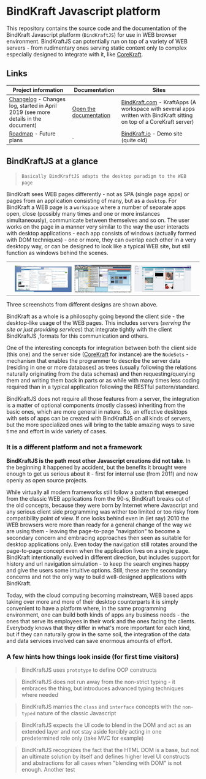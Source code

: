 # BindKraft Javascript platform

This repository contains the source code and the documentation of the BindKraft Javascript platform (`BindKraftJS`) for use in WEB browser environment. BindKraftJS can potentially run on top of a variety of WEB servers - from rudimentary ones serving static content only to complex especially designed to integrate with it, like [CoreKraft](https://github.com/Cleancodefactory/CoreKraft).

## Links

Project information | Documentation | Sites
--- | --- | ---
[Changelog](Documentation/CHANGELOG.md) - Changes log, started in April 2019 (see more details in the document) | [Open the documentation](Documentation/start.md) | [BindKraft.com](http://bindkraft.com) - KraftApps (A workspace with several apps written with BindKraft sitting on top of a CoreKraft server)
[Roadmap](Documentation/ROADMAP.md) - Future plans| . | [BindKraft.io](http://bindkraft.io) - Demo site (quite old)

## BindKraftJS at a glance

> `Basically BindKraftJS adapts the desktop paradigm to the WEB page`

BindKraft sees WEB pages differently - not as SPA (single page apps) or pages from an application consisting of many, but as a `desktop`. For BindKraft a WEB page is a `workspace` where a number of separate apps open, close (possibly many times and one or more instances simultaneously), communicate between themselves and so on. The user works on the page in a manner very similar to the way the user interacts with desktop applications - each app consists of windows (actually formed with DOM techniques) - one or more, they can overlap each other in a very desktopy way, or can be designed to look like a typical WEB site, but still function as windows behind the scenes. 

<div style="border-top: 2px solid #C0C0C0; border-bottom: 2px solid #C0C0C0;text-align: center; padding: 5px;">
<img src="Documentation/res/bkworkspace-1.png" style="display: inline-block;vertical-align: middle;width:30%; margin:2px;"/>
<img src="Documentation/res/bkworkspace-2.png" style="display: inline-block;vertical-align: middle;width:30%; margin:2px;"/>
<img src="Documentation/res/bkworkspace-3.png" style="vertical-align: middle;width:30%; margin:2px;"/>
<div style="clear:both;"></div>
</div>

Three screenshots from different designs are shown above.

BindKraft as a whole is a philosophy going beyond the client side - the desktop-like usage of the WEB pages. This includes servers (_serving the site or just providing services_) that integrate tightly with the client BindKraftJS ,formats for this communication and others.

One of the interesting concepts for integration between both the client side (this one) and the server side ([CoreKraft](https://github.com/Cleancodefactory/CoreKraft) for instance) are the `NodeSets` - mechanism that enables the programmer to describe the server data (residing in one or more databases) as trees (usually following the relations naturally originating from the data schemas) and then requesting/querying them and writing them back in parts or as while with many times less coding required than in a typical application following the RESTful pattern/standard.

BindKraftJS does not require all those features from a server, the integration is a matter of optional components (mostly classes) inheriting from the basic ones, which are more general in nature. So, an effective desktops with sets of apps can be created with BindKraftJS on all kinds of servers, but the more specialized ones will bring to the table amazing ways to save time and effort in wide variety of cases.

### It is a different platform and not a framework

**BindKraftJS is the path most other Javascript creations did not take**. In the beginning it happened by accident, but the benefits it brought were enough to get us serious about it - first for internal use (from 2011) and now openly as open source projects.

While virtually all modern frameworks still follow a pattern that emerged from the classic WEB applications from the 90-s, BindKraft breaks out of the old concepts, because they were born by Internet where Javascript and any serious client side programming was wither too limited or too risky from compatibility point of view. If one looks behind even in (let say) 2010 the WEB browsers were more than ready for a general change of the way we are using them - leaving the page-to-page "navigation" to become a secondary concern and embracing approaches then seen as suitable for desktop applications only. Even today the navigation still rotates around the page-to-page concept even when the application lives on a single page. BindKraft intentionally evolved in different direction, but includes support for history and url navigation simulation - to keep the search engines happy and give the users some intuitive options. Still, these are the secondary concerns and not the only way to build well-designed applications with BindKraft.

Today, with the cloud computing becoming mainstream, WEB based apps taking over more and more of their desktop counterparts it is simply convenient to have a platform where, in the same programming environment, one can build both kinds of apps any business needs - the ones that serve its employees in their work and the ones facing the clients. Everybody knows that they differ in what's more important for each kind, but if they can naturally grow in the same soil, the integration of the data and data services involved can save enormous amounts of effort.

### A few hints how things look inside (for first time visitors)

> BindKraftJS uses `prototype` to define OOP constructs

> BindKraftJS does not run away from the non-strict typing - it embraces the thing, but introduces advanced typing techniques where needed

> BindKraftJS marries the `class` and `interface` concepts with the `non-typed` nature of the classic Javascript

> BindKraftJS expects the UI code to blend in the DOM and act as an extended layer and not stay aside forcibly acting in one predetermined role only (take MVC for example)

> BindKraftJS recognizes the fact that the HTML DOM is a base, but not an ultimate solution by itself and defines higher level UI constructs and abstractions for all cases when "blending with DOM" is not enough.
Another test




